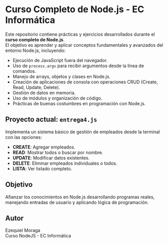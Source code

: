 # Curso Completo de Node.js - EC Informática

Este repositorio contiene prácticas y ejercicios desarrollados durante el **curso completo de Node.js**.  
El objetivo es aprender y aplicar conceptos fundamentales y avanzados del entorno Node.js, incluyendo:

- Ejecución de JavaScript fuera del navegador.
- Uso de `process.argv` para recibir argumentos desde la línea de comandos.
- Manejo de arrays, objetos y clases en Node.js.
- Creación de aplicaciones de consola con operaciones CRUD (Create, Read, Update, Delete).
- Gestión de datos en memoria.
- Uso de módulos y organización de código.
- Prácticas de buenas costumbres en programación con Node.js.

## Proyecto actual: `entrega4.js`
Implementa un sistema básico de gestión de empleados desde la terminal con las opciones:
- **CREATE**: Agregar empleados.
- **READ**: Mostrar todos o buscar por nombre.
- **UPDATE**: Modificar datos existentes.
- **DELETE**: Eliminar empleados individuales o todos.
- **LISTA**: Ver listado completo.

## Objetivo
Afianzar los conocimientos en Node.js desarrollando programas reales, manejando entradas de usuario y aplicando lógica de programación.

## Autor
Ezequiel Moraga  
Curso NodeJS - EC Informática